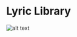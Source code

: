 # Lyric Library

![alt text](https://github.com/alexboneham/lyric-library/tree/main/frontend/src/assets/images/homepage.png "Lyric Library Homepage")